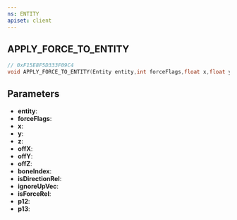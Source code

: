 ```yaml
---
ns: ENTITY
apiset: client
---
```

## APPLY_FORCE_TO_ENTITY

```c
// 0xF15E8F5D333F09C4
void APPLY_FORCE_TO_ENTITY(Entity entity,int forceFlags,float x,float y,float z,float offX,float offY,float offZ,int boneIndex,BOOL isDirectionRel,BOOL ignoreUpVec,BOOL isForceRel,BOOL p12,BOOL p13);
```


## Parameters
* **entity**:
* **forceFlags**:
* **x**:
* **y**:
* **z**:
* **offX**:
* **offY**:
* **offZ**:
* **boneIndex**:
* **isDirectionRel**:
* **ignoreUpVec**:
* **isForceRel**:
* **p12**:
* **p13**: